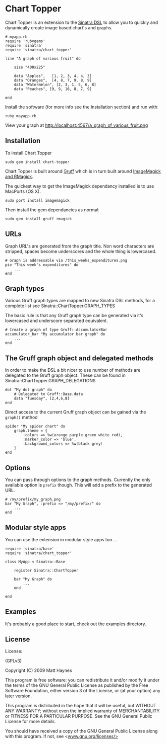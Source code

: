 # Chart Topper

Chart Topper is an extension to the [Sinatra DSL](http://github.com/sinatra/sinatra/) to allow you to quickly and dynamically create image based chart's and graphs.

    # myapp.rb
    require 'rubygems'
    require 'sinatra'
    require 'sinatra/chart_topper'
    
    line "A graph of various fruit" do

        size "400x225"

        data "Apples",   [1, 2, 3, 4, 4, 3]
        data "Oranges",  [4, 8, 7, 9, 8, 9]       
        data "Watermelon", [2, 3, 1, 5, 6, 8]       
        data "Peaches", [9, 9, 10, 8, 7, 9]     

    end
    
Install the software (for more info see the Installation section) and run with: 

    ruby mayapp.rb
    
View your graph at [http://localhost:4567/a\_graph\_of\_various\_fruit.png](http://localhost:4567/a_graph_of_various_fruit.png)

## Installation

To install Chart Topper

	sudo gem install chart-topper

Chart Topper is built around [Gruff](http://nubyonrails.com/pages/gruff) which is in turn built around [ImageMagick and RMagick](http://rmagick.rubyforge.org/install-osx.html). 

The quickest way to get the ImageMagick dependancy installed is to use MacPorts (OS X).

    sudo port install imagemagick
    
Then install the gem dependancies as normal:

    sudo gem install gruff rmagick    
    
## URLs

Graph URL's are generated from the graph title. Non word characters are stripped, spaces become underscores and the whole thing is lowercased.

    # Graph is addressable via /this_weeks_expenditures.png
    pie "This week's expenditures" do
        ...
    end
    
## Graph types

Various Gruff graph types are mapped to new Sinatra DSL methods, for a complete list see Sinatra::ChartTopper.GRAPH_TYPES

The basic rule is that any Gruff graph type can be generated via it's lowercased and underscore separated equivalent.
          
    # Create a graph of type Gruff::AccumulatorBar
    accumulator_bar "My accumulator bar graph" do
        ...
    end

## The Gruff graph object and delegated methods

In order to make the DSL a bit nicer to use number of methods are delegated to the Gruff graph object. These can be found in Sinatra::ChartTopper.GRAPH_DELEGATIONS

    dot "My dot graph" do
        # Delegated to Gruff::Base.data
        data "Tuesday", [2,4,6,8]
    end

Direct access to the current Gruff graph object can be gained via the `graph()` method

    spider "My spider chart" do
        graph.theme = {
            :colors => %w(orange purple green white red),
            :marker_color => 'blue',
            :background_colors => %w(black grey)
        }
    end

## Options

You can pass through options to the graph methods. Currently the only available option is `prefix` though. This will add a prefix to the generated URL.

	# /my/prefix/my_graph.png
	bar "My Graph", :prefix => "/my/prefix/" do
		...
	end
	
## Modular style apps

You can use the extension in modular style apps too ...

	require 'sinatra/base'
	require 'sinatra/chart_topper'

	class MyApp < Sinatra::Base
	
	  	register Sinatra::ChartTopper
		
		bar "My Graph" do
			...
		end
		
	end
	
## Examples

It's probably a good place to start, check out the examples directory. 

## License

License:

(GPLv3)

Copyright (C) 2009 Matt Haynes

This program is free software: you can redistribute it and/or modify it under the terms of the GNU General Public License as published by the Free Software Foundation, either version 3 of the License, or (at your option) any later version.

This program is distributed in the hope that it will be useful, but WITHOUT ANY WARRANTY; without even the implied warranty of MERCHANTABILITY or FITNESS FOR A PARTICULAR PURPOSE. See the GNU General Public License for more details.

You should have received a copy of the GNU General Public License along with this program. If not, see <www.gnu.org/licenses/>




    
    